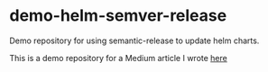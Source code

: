 # demo-helm-semver-release

Demo repository for using semantic-release to update helm charts.

This is a demo repository for a Medium article I wrote [here](https://medium.com/@tjtharrison/semantic-versioning-with-helm-a736212c5758)
